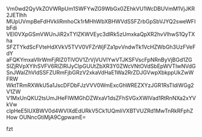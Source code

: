 Vm0wd2QyVkZOVWRpUm1SWFYwZG9WbGx0ZEhkVU1WcDBUVmM1VjJKR2JETlhh
MUpUVmpBeFdHVkliRmhoCk1rMHhWbXBHWVdSSFZrbGpSbVJYQ2sweWFIbFdi
VEI0VXpGSmVWUnJiR2xTYlZKWVEyc3dlRk5zUmxkaQpXR2hvVlhwS1QyTXha
SFZTYkdScFVteHdXVkV5TVV0VFZrWjFZa1pvVndwTk1VcHZWbGh3UzFVeFdY
aFQKYmxaVllrWmFjRlZ0TlVOV1ZrVjVUVlYwVTJKSFVscFpNRnByVjBGd1ZG
SlZjRVpXYlhSVFV6RlZlRlJyClpGUUtZbXR3Y0ZWcVNtOVdSbEpWVTIwNVdG
SnJWalZhVldSSFZURmFjbGRzV2xkaVdHaE1Wa2RrZDJGVwpXbkppUkZwWFRW
WktTRmRXWkU5a1JscDFDbFJzVVV0WmExcGhWREZXYzJGR1RsTldiWGg2V1ZW
V1MxUnQKU2tsUmJHeFlWMGhDZWxaV1dsZFhSVGxXWlVad1RtRnNXa2xYVkVw
clpHeE5lUXBWV0d4WVlXdEdURkV5Ck1UQmliVXBTVUZRd1MwTnRkRFphZHow
OUNncGtiMjA9CgpwamE=

fzt